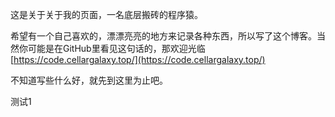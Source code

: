 这是关于关于我的页面，一名底层搬砖的程序猿。

希望有一个自己喜欢的，漂漂亮亮的地方来记录各种东西，所以写了这个博客。当然你可能是在GitHub里看见这句话的，那欢迎光临[https://code.cellargalaxy.top/](https://code.cellargalaxy.top/)

不知道写些什么好，就先到这里为止吧。

测试1

